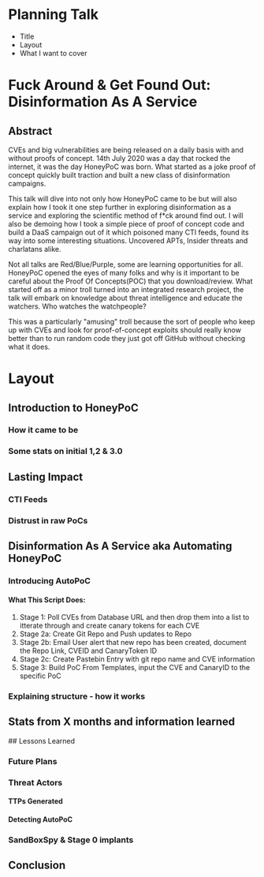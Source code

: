 # Planning Talk
- Title
- Layout
- What I want to cover

# Fuck Around & Get Found Out: Disinformation As A Service
## Abstract
CVEs and big vulnerabilities are being released on a daily basis with and without proofs of concept. 14th July 2020 was a day that rocked the internet, it was the day HoneyPoC was born. What started as a joke proof of concept quickly built traction and built a new class of disinformation campaigns. 

This talk will dive into not only how HoneyPoC came to be but will also explain how I took it one step further in exploring disinformation as a service and exploring the scientific method of f*ck around find out. I will also be demoing how I took a simple piece of proof of concept code and build a DaaS campaign out of it which poisoned many CTI feeds, found its way into some interesting situations. Uncovered APTs, Insider threats and charlatans alike. 

Not all talks are Red/Blue/Purple, some are learning opportunities for all. HoneyPoC opened the eyes of many folks and why is it important to be careful about the Proof Of Concepts(POC) that you download/review. What started off as a minor troll turned into an integrated research project, the talk will embark on knowledge about threat intelligence and educate the watchers. Who watches the watchpeople?

This was a particularly "amusing" troll because the sort of people who keep up with CVEs and look for proof-of-concept exploits should really know better than to run random code they just got off GitHub without checking what it does.

# Layout
## Introduction to HoneyPoC
### How it came to be
### Some stats on initial 1,2 & 3.0

## Lasting Impact
### CTI Feeds
### Distrust in raw PoCs

## Disinformation As A Service aka Automating HoneyPoC
### Introducing AutoPoC
####  What This Script Does:
1. Stage 1: Poll CVEs from Database URL and then drop them into a list to itterate through and create canary tokens for each CVE
2. Stage 2a: Create Git Repo and Push updates to Repo
3. Stage 2b: Email User alert that new repo has been created, document the Repo Link, CVEID and CanaryToken ID
4. Stage 2c: Create Pastebin Entry with git repo name and CVE information
5. Stage 3: Build PoC From Templates, input the CVE and CanaryID to the specific PoC

### Explaining structure - how it works

## Stats from X months and information learned

## Lessons Learned
### Future Plans
### Threat Actors
#### TTPs Generated
#### Detecting AutoPoC
### SandBoxSpy & Stage 0 implants

## Conclusion
